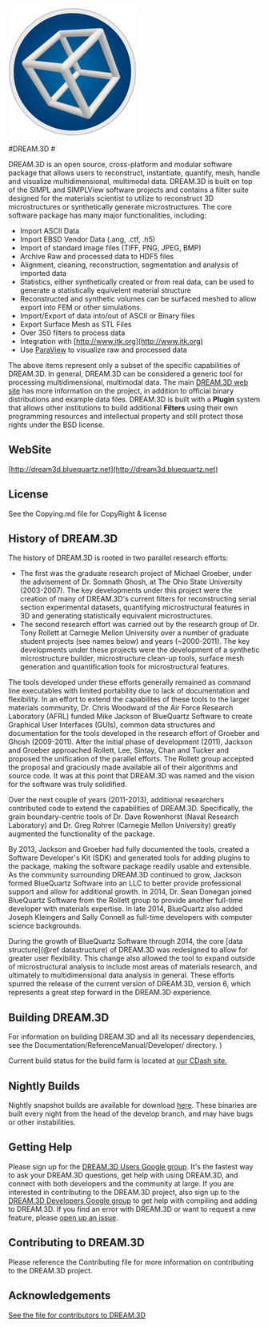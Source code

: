 ![](UsingDREAM3D/Images/DREAM3D.png)

#DREAM.3D #

DREAM.3D is an open source, cross-platform and modular software package that allows users to reconstruct, instantiate, quantify, mesh, handle and visualize multidimensional, multimodal data. DREAM.3D is built on top of the SIMPL and SIMPLView software projects and contains a filter suite designed for the materials scientist to utilize to reconstruct 3D  microstructures or synthetically generate microstructures. The core software package has many major functionalities, including:

+ Import ASCII Data
+ Import EBSD Vendor Data (.ang, .ctf, .h5)
+ Import of standard image files (TIFF, PNG, JPEG, BMP)
+ Archive Raw and processed data to HDF5 files
+ Alignment, cleaning, reconstruction, segmentation and analysis of imported data
+ Statistics, either synthetically created or from real data, can be used to generate a statistically equivelent material structure
+ Reconstructed and synthetic volumes can be surfaced meshed to allow export into FEM or other simulations.
+ Import/Export of data into/out of ASCII or Binary files
+ Export Surface Mesh as STL Files
+ Over 350 filters to process data
+ Integration with [http://www.itk.org](http://www.itk.org)
+ Use [ParaView](http://www.paraview.org) to visualize raw and processed data

The above items represent only a subset of the specific capabilities of DREAM.3D.  In general, DREAM.3D can be considered a generic tool for processing multidimensional, multimodal data. The main [DREAM.3D web site](http://dream3d.bluequartz.net) has more information on the project, in addition to official binary distributions and example data files. DREAM.3D is built with a **Plugin** system that allows other institutions to build additional **Filters** using their own programming resources and intellectual property and still protect those rights under the BSD license.


## WebSite ##

[http://dream3d.bluequartz.net](http://dream3d.bluequartz.net)

## License ##

See the Copying.md file for CopyRight & license


## History of DREAM.3D ##
The history of DREAM.3D is rooted in two parallel research efforts:

+ The first was the graduate research project of Michael Groeber, under the advisement of Dr. Somnath Ghosh, at The Ohio State University (2003-2007).  The key developments under this project were the creation of many of DREAM.3D's current filters for reconstructing serial section experimental datasets, quantifying microstructural features in 3D and generating statistically equivalent microstructures.
+ The second research effort was carried out by the research group of Dr. Tony Rollett at Carnegie Mellon University over a number of graduate student projects (see names below) and years (~2000-2011). The key developments under these projects were the development of a synthetic microstructure builder, microstructure clean-up tools, surface mesh generation and quantification tools for microstructural features.

The tools developed under these efforts generally remained as command line executables with limited portability due to lack of documentation and flexibility.  In an effort to extend the capabilites of these tools to the larger materials community, Dr. Chris Woodward of the Air Force Research Laboratory (AFRL) funded Mike Jackson of BlueQuartz Software to create Graphical User Interfaces (GUIs), common data structures and documentation for the tools developed in the research effort of Groeber and Ghosh (2009-2011). After the initial phase of development (2011), Jackson and Groeber approached Rollett, Lee, Sintay, Chan and Tucker and proposed the unification of the parallel efforts.  The Rollett group accepted the proposal and graciously made available all of their algorithms and source code.  It was at this point that DREAM.3D was named and the vision for the software was truly solidified.

Over the next couple of years (2011-2013), additional researchers contributed code to extend the capabilities of DREAM.3D.  Specifically, the grain boundary-centric tools of Dr. Dave Rowenhorst (Naval Research Laboratory) and Dr. Greg Rohrer (Carnegie Mellon University) greatly augmented the functionality of the package.

By 2013, Jackson and Groeber had fully documented the tools, created a Software Developer's Kit (SDK) and generated tools for adding plugins to the package, making the software package readily usable and extensible. As the community surrounding DREAM.3D continued to grow, Jackson formed BlueQuartz Software into an LLC to better provide professional support and allow for additional growth.  In 2014, Dr. Sean Donegan joined BlueQuartz Software from the Rollett group to provide another full-time developer with materials expertise.  In late 2014, BlueQuartz also added  Joseph Kleingers and Sally Connell as full-time developers with computer science backgrounds.

During the growth of BlueQuartz Software through 2014, the core [data structure](@ref datastructure) of DREAM.3D was redesigned to allow for greater user flexibility.  This change also allowed the tool to expand outside of microstructural analysis to include most areas of materials research, and ultimately to multidimensional data analysis in general. These efforts spurred the release of the current version of DREAM.3D, version 6, which represents a great step forward in the DREAM.3D experience.  

## Building DREAM.3D ##

For information on building DREAM.3D and all its necessary dependencies, see the Documentation/ReferenceManual/Developer/ directory. )

Current build status for the build farm is located at [our CDash site.](http://my.cdash.org/index.php?project=DREAM3D)

## Nightly Builds ##

Nightly snapshot builds are available for download [here](http://dream3d.bluequartz.net/binaries/experimental/). These binaries are built every night from the head of the develop branch, and may have bugs or other instabilities.

## Getting Help ##

Please sign up for the [DREAM.3D Users Google group](https://groups.google.com/forum/?hl=en#!forum/dream3d-users). It's the fastest way to ask your DREAM.3D questions, get help with using DREAM.3D, and connect with both developers and the community at large.  If you are interested in contributing to the DREAM.3D project, also sign up to the <a href="https://groups.google.com/forum/?hl=en#!forum/dream3d-developers">DREAM.3D Developers Google group</a> to get help with compiling and adding to DREAM.3D. If you find an error with DREAM.3D or want to request a new feature, please [open up an issue](https://github.com/dream3d/DREAM3D/issues).

## Contributing to DREAM.3D ##

Please reference the Contributing file for more information on contributing to the DREAM.3D project.

## Acknowledgements ##

[See the file for contributors to DREAM.3D](UsingDREAM3D/Acknowledgements.html)

